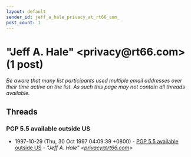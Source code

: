 ```yaml
---
layout: default
sender_id: jeff_a_hale_privacy_at_rt66_com_
post_count: 1
---
```


# "Jeff A. Hale" <privacy<span>@</span>rt66.com> (1 post)

_Be aware that many list participants used multiple email addresses over their time active on the list. As such this page may not contain all threads available._

## Threads

### PGP 5.5 available outside US
+ 1997-10-29 (Thu, 30 Oct 1997 04:09:39 +0800) - [PGP 5.5 available outside US](/archive/1997/10/38525c487b609ad23b415109e584b3152074ce86b1bee296b1246194b6a5eeb6) - _"Jeff A. Hale" \<privacy@rt66.com\>_

